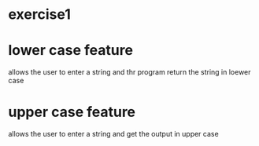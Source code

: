# exercise1

# lower case feature
allows the user to enter a string and thr program return the string in loewer case

# upper case feature
allows the user to enter a string and get the output in upper case
